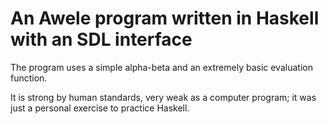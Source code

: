 # An Awele program written in Haskell with an SDL interface

The program uses a simple alpha-beta and an extremely basic
evaluation function.

It is strong by human standards, very weak as a computer program; 
it was just a personal exercise to practice Haskell.
